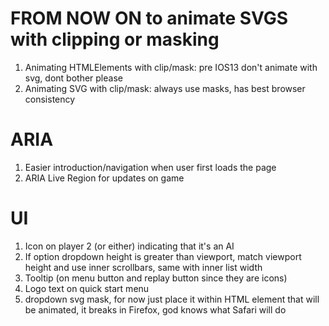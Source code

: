 # FROM NOW ON to animate SVGS with clipping or masking

1. Animating HTMLElements with clip/mask: pre IOS13 don't animate with svg, dont bother please
2. Animating SVG with clip/mask: always use masks, has best browser consistency

# ARIA

1. Easier introduction/navigation when user first loads the page
2. ARIA Live Region for updates on game

# UI

1. Icon on player 2 (or either) indicating that it's an AI
2. If option dropdown height is greater than viewport, match viewport height and use inner scrollbars, same with inner list width
3. Tooltip (on menu button and replay button since they are icons)
4. Logo text on quick start menu
5. dropdown svg mask, for now just place it within HTML element that will be animated, it breaks in Firefox, god knows what Safari will do

